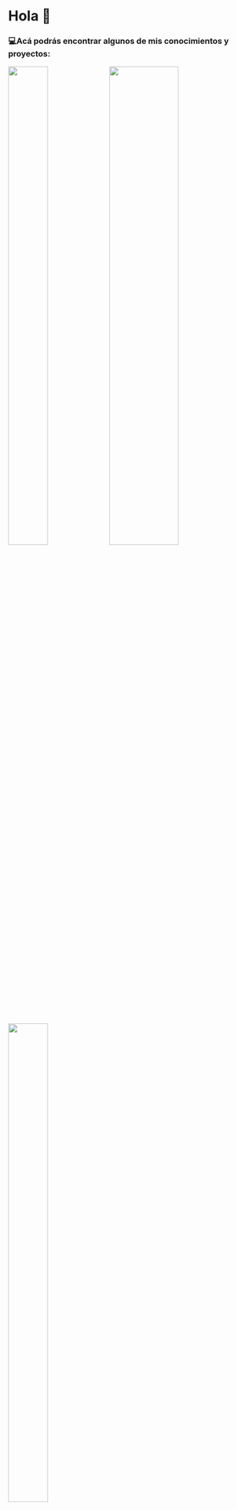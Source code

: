 <h1>Hola 👋</h1>

<h3><span>&#128187;</span>Acá podrás encontrar algunos de mis conocimientos y proyectos:</h3>

<!--
**angelesgomez/angelesgomez** is a ✨ _special_ ✨ repository because its `README.md` (this file) appears on your GitHub profile.

Here are some ideas to get you started:

- 🔭 I’m currently working on ...
- 🌱 I’m currently learning ...
- 👯 I’m looking to collaborate on ...
- 🤔 I’m looking for help with ...
- 💬 Ask me about ...
- 📫 How to reach me: ... 
- 😄 Pronouns: ...
- ⚡ Fun fact: ...
-->
<div display="flex">

<img height="50%" width="40%" src="https://github-readme-stats.vercel.app/api/top-langs/?username=angelesgomez&layout=compact&theme=tokyonight&locale=es">  
 
 <img height="50%" width="53%"  src="https://github-readme-stats.vercel.app/api?username=angelesgomez&show_icons=true&theme=tokyonight&hide=issues,stars&show_owner=true&locale=es">
 
 <img height="50%" width="40%" src="https://github-readme-stats.vercel.app/api?username=angelesgomez&show_icons=true&theme=transparent">  
</div>
<br>
<h4>¡Gracias por visitar mi perfil de Github!</h4>
